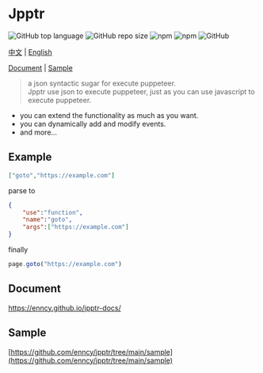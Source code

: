 # Jpptr

![GitHub top language](https://img.shields.io/github/languages/top/enncy/jpptr) ![GitHub repo size](https://img.shields.io/github/repo-size/enncy/jpptr)  ![npm](https://img.shields.io/npm/v/jpptr) ![npm](https://img.shields.io/npm/dw/jpptr) ![GitHub](https://img.shields.io/github/license/enncy/jpptr)

[中文](https://github.com/enncy/jpptr/blob/main/README.md) | [English](https://github.com/enncy/jpptr/blob/main/README.en-US.md)

[Document](https://enncy.github.io/jpptr-docs/) | [Sample](https://github.com/enncy/jpptr/tree/main/sample)

> a json syntactic sugar for execute puppeteer.     
> Jpptr use json to execute puppeteer, just as you can use javascript to execute puppeteer.         
- you can extend the functionality as much as you want.
- you can dynamically add and modify events.
- and more...

## Example
```json
["goto","https://example.com"]
```
parse to
```json
{
    "use":"function",
    "name":"goto",
    "args":["https://example.com"]
}
```
finally
```js
page.goto("https://example.com")
```

## Document
https://enncy.github.io/jpptr-docs/
## Sample
[https://github.com/enncy/jpptr/tree/main/sample](https://github.com/enncy/jpptr/tree/main/sample)
 